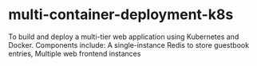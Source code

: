 # multi-container-deployment-k8s
To build and deploy a multi-tier web application using Kubernetes and Docker. Components include: A single-instance Redis to store guestbook entries, Multiple web frontend instances
